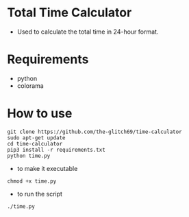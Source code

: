 # Total Time Calculator
- Used to calculate the total time in 24-hour format.

# Requirements
- python
- colorama

# How to use
```
git clone https://github.com/the-glitch69/time-calculator
sudo apt-get update
cd time-calculator
pip3 install -r requirements.txt
python time.py
```
- to make it executable
```
chmod +x time.py
```
- to run the script
```
./time.py
```